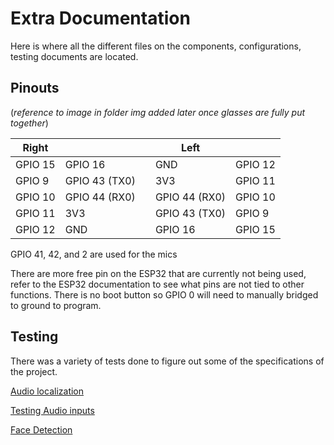 # Extra Documentation

Here is where all the different files on the components, configurations, testing documents are located.

## Pinouts

(*reference to image in folder img added later once glasses are fully put together*)

|Right| | |Left| | 
| ------------- | ------- | - | ------- | ------------- |
| GPIO 15 | GPIO 16 | | GND | GPIO 12 | 
| GPIO 9| GPIO 43 (TX0) | | 3V3 | GPIO 11| 
| GPIO 10 | GPIO 44 (RX0) | | GPIO 44 (RX0) | GPIO 10 | 
| GPIO 11 | 3V3 | | GPIO 43 (TX0) | GPIO 9| 
| GPIO 12 | GND | | GPIO 16 | GPIO 15 |

GPIO 41, 42, and 2 are used for the mics

There are more free pin on the ESP32 that are currently not being used, refer to the ESP32 documentation to see what pins are not tied to other functions. There is no boot button so GPIO 0 will need to manually bridged to ground to program.

## Testing
There was a variety of tests done to figure out some of the specifications of the project.

[Audio localization](/Extra%20Documentation/Audio%20localization.md)

[Testing Audio inputs](/Extra%20Documentation/Tesing%20Audio%20inputs.md)

[Face Detection](/Extra%20Documentation/Face%20Detection.md)
